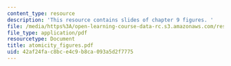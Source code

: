 ```yaml
---
content_type: resource
description: 'This resource contains slides of chapter 9 figures. '
file: /media/https%3A/open-learning-course-data-rc.s3.amazonaws.com/res-6-004-principles-of-computer-system-design-an-introduction-spring-2009/42af24fac8bce4c9b8ca093a5d2f7775_atomicity_figures.pdf
file_type: application/pdf
resourcetype: Document
title: atomicity_figures.pdf
uid: 42af24fa-c8bc-e4c9-b8ca-093a5d2f7775
---
```

